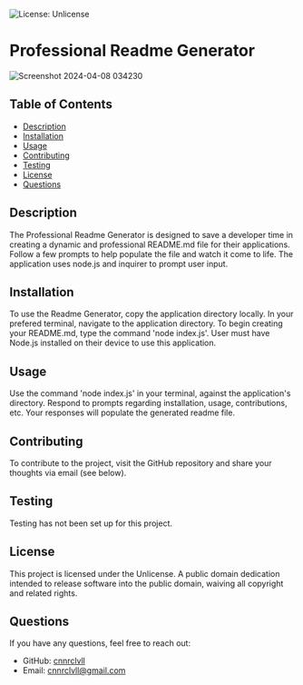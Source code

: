 
![License: Unlicense](https://img.shields.io/badge/license-Unlicense-blue.svg)

# Professional Readme Generator

![Screenshot 2024-04-08 034230](https://github.com/cnnrclvll/README-generator/assets/158123085/c35dfc1b-a65c-4ed0-be8c-680e8cff0aa4)

## Table of Contents
- [Description](#description)
- [Installation](#installation)
- [Usage](#usage)
- [Contributing](#contributing)
- [Testing](#testing)
- [License](#license)
- [Questions](#questions)

## Description
The Professional Readme Generator is designed to save a developer time in creating a dynamic and professional README.md file for their applications.  Follow a few prompts to help populate the file and watch it come to life.  The application uses node.js and inquirer to prompt user input.

## Installation
To use the Readme Generator, copy the application directory locally. In your prefered terminal, navigate to the application directory. To begin creating your README.md, type the command 'node index.js'. User must have Node.js installed on their device to use this application.

## Usage
Use the command 'node index.js' in your terminal, against the application's directory. Respond to prompts regarding installation, usage, contributions, etc.  Your responses will populate the generated readme file.

## Contributing
To contribute to the project, visit the GitHub repository and share your thoughts via email (see below).

## Testing
Testing has not been set up for this project.

## License
This project is licensed under the Unlicense. A public domain dedication intended to release software into the public domain, waiving all copyright and related rights.

## Questions
If you have any questions, feel free to reach out:

- GitHub: [cnnrclvll](https://github.com/cnnrclvll)
- Email: <a href="mailto:cnnrclvll@gmail.com">cnnrclvll@gmail.com</a>